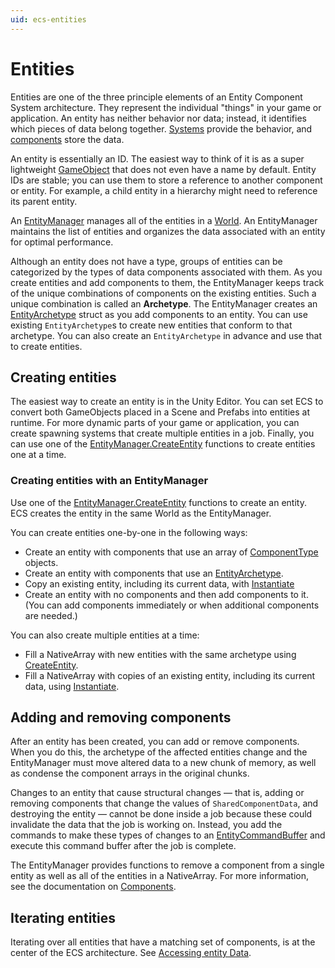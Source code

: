 ```yaml
---
uid: ecs-entities
---
```

# Entities
<!-- 
> Topics to add
> * Spawning Entities in Jobs -- Entity Command Buffers
> * Transferring Entities between worlds: EM.MoveEntity
-->

Entities are one of the three principle elements of an Entity Component System architecture. They represent the individual "things" in your game or application. An entity has neither behavior nor data; instead, it identifies which pieces of data belong together. [Systems](ecs_systems.md) provide the behavior, and [components](ecs_components.md) store the data.

An entity is essentially an ID. The easiest way to think of it is as a super lightweight [GameObject](https://docs.unity3d.com/Manual/class-GameObject.html) that does not even have a name by default. Entity IDs are stable; you can use them to store a reference to another component or entity. For example, a child entity in a hierarchy might need to reference its parent entity. 

An [EntityManager](xref:Unity.Entities.EntityManager) manages all of the entities in a [World](xref:Unity.Entities.World). An EntityManager maintains the list of entities and organizes the data associated with an entity for optimal performance.

Although an entity does not have a type, groups of entities can be categorized by the types of data components associated with them. As you create entities and add components to them, the EntityManager keeps track of the unique combinations of components on the existing entities. Such a unique combination is called an __Archetype__. The EntityManager creates an [EntityArchetype](xref:Unity.Entities.EntityArchetype) struct as you add components to an entity. You can use existing `EntityArchetype`s to create new entities that conform to that archetype. You can also create an `EntityArchetype` in advance and use that to create entities. 

## Creating entities

The easiest way to create an entity is in the Unity Editor. You can set ECS to convert  both GameObjects placed in a Scene and Prefabs into entities at runtime. For more dynamic parts of your game or application, you can create spawning systems that create multiple entities in a job. Finally, you can use one of the [EntityManager.CreateEntity](xref:Unity.Entities.EntityManager.CreateEntity) functions to create entities one at a time.

### Creating entities with an EntityManager

Use one of the [EntityManager.CreateEntity](xref:Unity.Entities.EntityManager.CreateEntity) functions to create an entity. ECS creates the entity in the same World as the EntityManager.

You can create entities one-by-one in the following ways:

* Create an entity with components that use an array of [ComponentType](xref:Unity.Entities.ComponentType) objects.
* Create an entity with components that use an [EntityArchetype](xref:Unity.Entities.EntityArchetype).
* Copy an existing entity, including its current data, with [Instantiate](xref:Unity.Entities.EntityManager.Instantiate%28Unity.Entities.Entity%29)
* Create an entity with no components and then add components to it. (You can add components immediately or when additional components are needed.)

You can also create multiple entities at a time:

* Fill a NativeArray with new entities with the same archetype using [CreateEntity](xref:Unity.Entities.EntityManager.CreateEntity).
* Fill a NativeArray with copies of an existing entity, including its current data, using [Instantiate](xref:Unity.Entities.EntityManager.Instantiate%28Unity.Entities.Entity%29).
    
## Adding and removing components

After an entity has been created, you can add or remove components. When you do this, the archetype of the affected entities change and the EntityManager must move altered data to a new chunk of memory, as well as condense the component arrays in the original chunks. 

Changes to an entity that cause structural changes — that is, adding or removing components that change the values of `SharedComponentData`, and destroying the entity — cannot be done inside a job because these could invalidate the data that the job is working on. Instead, you add the commands to make these types of changes to an [EntityCommandBuffer](xref:Unity.Entities.EntityCommandBuffer) and execute this command buffer after the job is complete.  

The EntityManager provides functions to remove a component from a single entity as well as all of the entities in a NativeArray. For more information, see the documentation on [Components](ecs_components.md).

## Iterating entities

Iterating over all entities that have a matching set of components, is at the center of the ECS architecture. See [Accessing entity Data](chunk_iteration.md).